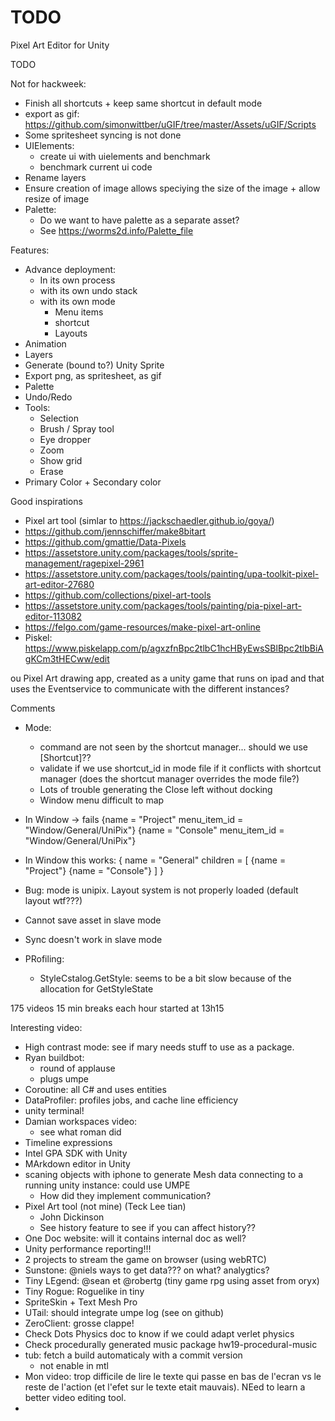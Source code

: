 # TODO

Pixel Art Editor for Unity

TODO

Not for hackweek:
* Finish all shortcuts + keep same shortcut in default mode
* export as gif: https://github.com/simonwittber/uGIF/tree/master/Assets/uGIF/Scripts
* Some spritesheet syncing is not done
* UIElements:
	* create ui with uielements and benchmark
	* benchmark current ui code
* Rename layers
* Ensure creation of image allows speciying the size of the image + allow resize of image
* Palette:
	* Do we want to have palette as a separate asset?
	* See https://worms2d.info/Palette_file


Features:
* Advance deployment:
    * In its own process
    * with its own undo stack
    * with its own mode
        * Menu items
        * shortcut
        * Layouts
* Animation
* Layers
* Generate (bound to?) Unity Sprite
* Export png, as spritesheet, as gif
* Palette
* Undo/Redo
* Tools:
    * Selection
    * Brush / Spray tool
    * Eye dropper
    * Zoom
    * Show grid
    * Erase
* Primary Color + Secondary color

Good inspirations


* Pixel art tool (simlar to https://jackschaedler.github.io/goya/)
* https://github.com/jennschiffer/make8bitart
* https://github.com/gmattie/Data-Pixels
* https://assetstore.unity.com/packages/tools/sprite-management/ragepixel-2961
* https://assetstore.unity.com/packages/tools/painting/upa-toolkit-pixel-art-editor-27680
* https://github.com/collections/pixel-art-tools
* https://assetstore.unity.com/packages/tools/painting/pia-pixel-art-editor-113082
* https://felgo.com/game-resources/make-pixel-art-online
* Piskel:  https://www.piskelapp.com/p/agxzfnBpc2tlbC1hcHByEwsSBlBpc2tlbBiAgKCm3tHECww/edit


ou Pixel Art drawing app, created as a unity game that runs on ipad and that uses the Eventservice to communicate with the different instances?

Comments
- Mode:
    - command are not seen by the shortcut manager... should we use [Shortcut]??
    - validate if we use shortcut_id in mode file if it conflicts with shortcut manager (does the shortcut manager overrides the mode file?)
    - Lots of trouble generating the Close left without docking
    - Window menu difficult to map

- In Window -> fails
{name = "Project" menu_item_id = "Window/General/UniPix"}
{name = "Console" menu_item_id = "Window/General/UniPix"}
- In Window this works:
{
    name = "General"
    children = [
        {name = "Project"}
        {name = "Console"}
    ]
}
- Bug: mode is unipix. Layout system is not properly loaded (default layout wtf???)
- Cannot save asset in slave mode
- Sync doesn't work in slave mode
- PRofiling:
  - StyleCstalog.GetStyle: seems to be a bit slow because of the allocation for GetStyleState

175 videos
15 min breaks each hour
started at 13h15

Interesting video:
- High contrast mode: see if mary needs stuff to use as a package.
- Ryan buildbot: 
    - round of applause
    - plugs umpe
- Coroutine: all C# and uses entities
- DataProfiler: profiles jobs, and cache line efficiency
- unity terminal!
- Damian workspaces video:
    - see what roman did
- Timeline expressions
- Intel GPA SDK with Unity
- MArkdown editor in Unity
- scaning objects with iphone to generate Mesh data connecting to a running unity instance: could use UMPE 
    - How did they implement communication?
- Pixel Art tool (not mine) (Teck Lee tian)
    - John Dickinson
    - See history feature to see if you can affect history??
- One Doc website: will it contains internal doc as well?
- Unity performance reporting!!! 
- 2 projects to stream the game on browser (using webRTC)
- Sunstone: @niels ways to get data??? on what? analygtics?
- Tiny LEgend: @sean et @robertg (tiny game rpg using asset from oryx)
- Tiny Rogue: Roguelike in tiny 
- SpriteSkin + Text Mesh Pro
- UTail: should integrate umpe log (see on github)
- ZeroClient: grosse clappe!
- Check Dots Physics doc to know if we could adapt verlet physics
- Check procedurally generated music package hw19-procedural-music
- tub: fetch a build automaticaly with a commit version
    - not enable in mtl
- Mon video: trop difficile de lire le texte qui passe en bas de l'ecran vs le reste de l'action (et l'efet sur le texte etait mauvais). NEed to learn a better video editing tool.
- 
